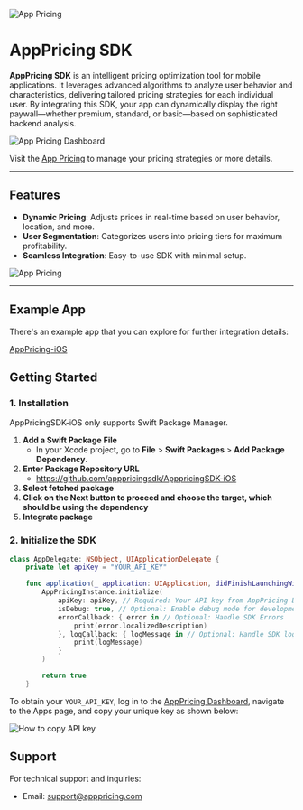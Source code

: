 ![App Pricing](https://dash.apppricing.com/1x.png)

# AppPricing SDK

**AppPricing SDK** is an intelligent pricing optimization tool for mobile applications. It leverages advanced algorithms to analyze user behavior and characteristics, delivering tailored pricing strategies for each individual user. By integrating this SDK, your app can dynamically display the right paywall—whether premium, standard, or basic—based on sophisticated backend analysis.

![App Pricing Dashboard](https://dash.apppricing.com/appricing-main-banner.png)

Visit the [App Pricing](https://apppricing.com) to manage your pricing strategies or more details.

---

## Features

- **Dynamic Pricing**: Adjusts prices in real-time based on user behavior, location, and more.
- **User Segmentation**: Categorizes users into pricing tiers for maximum profitability.
- **Seamless Integration**: Easy-to-use SDK with minimal setup.

![App Pricing](https://dash.apppricing.com/3x.png)

---

## Example App

There's an example app that you can explore for further integration details:

[AppPricing-iOS](https://github.com/apppricingsdk/AppPricing-iOS)

## Getting Started

### 1. Installation

AppPricingSDK-iOS only supports Swift Package Manager.

1. **Add a Swift Package File**
   - In your Xcode project, go to **File** > **Swift Packages** > **Add Package Dependency**.
1. **Enter Package Repository URL**
   - https://github.com/apppricingsdk/ApppricingSDK-iOS
1. **Select fetched package**
1. **Click on the **Next** button to proceed and choose the target, which should be using the dependency**
1. **Integrate package**

### 2. Initialize the SDK

```swift
class AppDelegate: NSObject, UIApplicationDelegate {
    private let apiKey = "YOUR_API_KEY"

    func application(_ application: UIApplication, didFinishLaunchingWithOptions launchOptions: [UIApplication.LaunchOptionsKey : Any]? = nil) -> Bool {
        AppPricingInstance.initialize(
            apiKey: apiKey, // Required: Your API key from AppPricing Dashboard
            isDebug: true, // Optional: Enable debug mode for development
            errorCallback: { error in // Optional: Handle SDK Errors
                print(error.localizedDescription)
            }, logCallback: { logMessage in // Optional: Handle SDK logs
                print(logMessage)
            }
        )

        return true
    }

```

To obtain your `YOUR_API_KEY`, log in to the [AppPricing Dashboard](https://dash.apppricing.com), navigate to the Apps page, and copy your unique key as shown below:

![How to copy API key](https://dash.apppricing.com/image.png)

## Support

For technical support and inquiries:

- Email: support@apppricing.com
